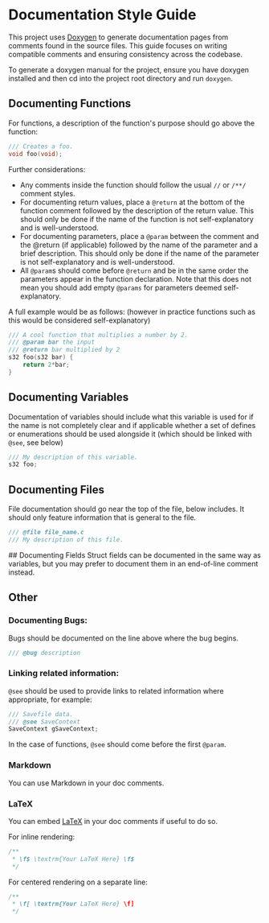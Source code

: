 # Documentation Style Guide

This project uses [Doxygen](https://www.doxygen.nl/index.html) to generate documentation pages from comments found in the source files. This guide focuses on writing compatible comments and ensuring consistency across the codebase.

To generate a doxygen manual for the project, ensure you have doxygen installed and then cd into the project root directory and run `doxygen`.

## Documenting Functions
For functions, a description of the function's purpose should go above the function:
```c
/// Creates a foo.
void foo(void);
```
Further considerations:
- Any comments inside the function should follow the usual `//` or `/**/` comment styles.
- For documenting return values, place a `@return` at the bottom of the function comment followed by the description of the return value. This should only be done if the name of the function is not self-explanatory and is well-understood.
- For documenting parameters, place a `@param` between the comment and the @return (if applicable) followed by the name of the parameter and a brief description. This should only be done if the name of the parameter is not self-explanatory and is well-understood.
- All `@param`s should come before `@return` and be in the same order the parameters appear in the function declaration. Note that this does not mean you should add empty `@params` for parameters deemed self-explanatory.

A full example would be as follows: (however in practice functions such as this would be considered self-explanatory)
```c
/// A cool function that multiplies a number by 2.
/// @param bar the input
/// @return bar multiplied by 2
s32 foo(s32 bar) {
    return 2*bar;
}
```

## Documenting Variables
Documentation of variables should include what this variable is used for if the name is not completely clear and if applicable whether a set of defines or enumerations should be used alongside it (which should be linked with `@see`, see below)
```c
/// My description of this variable.
s32 foo;
```

## Documenting Files
File documentation should go near the top of the file, below includes. It should only feature information that is general to the file.
```c
/// @file file_name.c
/// My description of this file.
```

## Documenting Fields
Struct fields can be documented in the same way as variables, but you may prefer to document them in an end-of-line comment instead.

## Other

### Documenting Bugs:
Bugs should be documented on the line above where the bug begins.
```c
/// @bug description
```
### Linking related information:
`@see` should be used to provide links to related information where appropriate, for example:
```c
/// Savefile data.
/// @see SaveContext
SaveContext gSaveContext;
```
In the case of functions, `@see` should come before the first `@param`.
### Markdown
You can use Markdown in your doc comments.
### LaTeX
You can embed [LaTeX](https://wikipedia.org/wiki/LaTeX) in your doc comments if useful to do so.

For inline rendering:
```c
/**
 * \f$ \textrm{Your LaTeX Here} \f$
 */
```
For centered rendering on a separate line:
```c
/**
 * \f[ \textrm{Your LaTeX Here} \f]
 */
```
